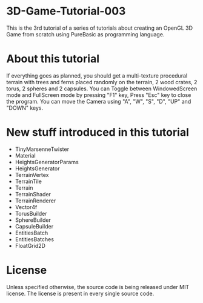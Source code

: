 # 3D-Game-Tutorial-003

This is the 3rd tutorial of a series of tutorials about creating an OpenGL 3D Game from scratch using PureBasic as programming language.

# About this tutorial

If everything goes as planned, you should get a multi-texture procedural terrain with trees and ferns placed randomly on the terrain, 2 wood crates, 2 torus, 2 spheres and 2 capsules. You can Toggle between WindowedScreen mode and FullScreen mode by pressing "F1" key, Press "Esc" key to close the program. You can move the Camera using "A", "W", "S", "D", "UP" and "DOWN" keys.

# New stuff introduced in this tutorial
- TinyMarsenneTwister
- Material
- HeightsGeneratorParams
- HeightsGenerator
- TerrainVertex
- TerrainTile
- Terrain
- TerrainShader
- TerrainRenderer
- Vector4f
- TorusBuilder
- SphereBuilder
- CapsuleBuilder
- EntitiesBatch
- EntitiesBatches
- FloatGrid2D

# License

Unless specified otherwise, the source code is being released under MIT license. The license is present in every single source code.
